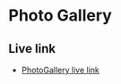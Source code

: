 # Photo Gallery

## Live link

- [PhotoGallery live link](https://photo-gallery-afsumeem.vercel.app/)
